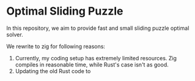# Optimal Sliding Puzzle

In this repository, we aim to provide fast and small sliding puzzle optimal solver. 

We rewrite to zig for following reasons:
1. Currently, my coding setup has extremely limited resources. Zig compiles in reasonable time, while Rust's case isn't as good.
2. Updating the old Rust code to 